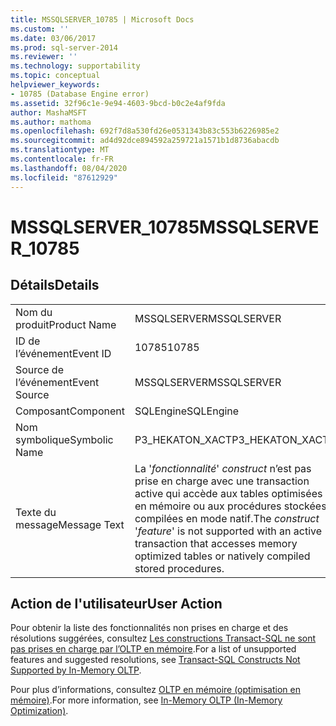 ```yaml
---
title: MSSQLSERVER_10785 | Microsoft Docs
ms.custom: ''
ms.date: 03/06/2017
ms.prod: sql-server-2014
ms.reviewer: ''
ms.technology: supportability
ms.topic: conceptual
helpviewer_keywords:
- 10785 (Database Engine error)
ms.assetid: 32f96c1e-9e94-4603-9bcd-b0c2e4af9fda
author: MashaMSFT
ms.author: mathoma
ms.openlocfilehash: 692f7d8a530fd26e0531343b83c553b6226985e2
ms.sourcegitcommit: ad4d92dce894592a259721a1571b1d8736abacdb
ms.translationtype: MT
ms.contentlocale: fr-FR
ms.lasthandoff: 08/04/2020
ms.locfileid: "87612929"
---
```

# <a name="mssqlserver_10785"></a><span data-ttu-id="70372-102">MSSQLSERVER_10785</span><span class="sxs-lookup"><span data-stu-id="70372-102">MSSQLSERVER_10785</span></span>
    
## <a name="details"></a><span data-ttu-id="70372-103">Détails</span><span class="sxs-lookup"><span data-stu-id="70372-103">Details</span></span>  
  
|||  
|-|-|  
|<span data-ttu-id="70372-104">Nom du produit</span><span class="sxs-lookup"><span data-stu-id="70372-104">Product Name</span></span>|<span data-ttu-id="70372-105">MSSQLSERVER</span><span class="sxs-lookup"><span data-stu-id="70372-105">MSSQLSERVER</span></span>|  
|<span data-ttu-id="70372-106">ID de l’événement</span><span class="sxs-lookup"><span data-stu-id="70372-106">Event ID</span></span>|<span data-ttu-id="70372-107">10785</span><span class="sxs-lookup"><span data-stu-id="70372-107">10785</span></span>|  
|<span data-ttu-id="70372-108">Source de l’événement</span><span class="sxs-lookup"><span data-stu-id="70372-108">Event Source</span></span>|<span data-ttu-id="70372-109">MSSQLSERVER</span><span class="sxs-lookup"><span data-stu-id="70372-109">MSSQLSERVER</span></span>|  
|<span data-ttu-id="70372-110">Composant</span><span class="sxs-lookup"><span data-stu-id="70372-110">Component</span></span>|<span data-ttu-id="70372-111">SQLEngine</span><span class="sxs-lookup"><span data-stu-id="70372-111">SQLEngine</span></span>|  
|<span data-ttu-id="70372-112">Nom symbolique</span><span class="sxs-lookup"><span data-stu-id="70372-112">Symbolic Name</span></span>|<span data-ttu-id="70372-113">P3_HEKATON_XACT</span><span class="sxs-lookup"><span data-stu-id="70372-113">P3_HEKATON_XACT</span></span>|  
|<span data-ttu-id="70372-114">Texte du message</span><span class="sxs-lookup"><span data-stu-id="70372-114">Message Text</span></span>|<span data-ttu-id="70372-115">La '*fonctionnalité*' *construct* n’est pas prise en charge avec une transaction active qui accède aux tables optimisées en mémoire ou aux procédures stockées compilées en mode natif.</span><span class="sxs-lookup"><span data-stu-id="70372-115">The *construct* '*feature*' is not supported with an active transaction that accesses memory optimized tables or natively compiled stored procedures.</span></span>|  
  
## <a name="user-action"></a><span data-ttu-id="70372-116">Action de l'utilisateur</span><span class="sxs-lookup"><span data-stu-id="70372-116">User Action</span></span>  
 <span data-ttu-id="70372-117">Pour obtenir la liste des fonctionnalités non prises en charge et des résolutions suggérées, consultez [Les constructions Transact-SQL ne sont pas prises en charge par l’OLTP en mémoire](../in-memory-oltp/transact-sql-constructs-not-supported-by-in-memory-oltp.md).</span><span class="sxs-lookup"><span data-stu-id="70372-117">For a list of unsupported features and suggested resolutions, see [Transact-SQL Constructs Not Supported by In-Memory OLTP](../in-memory-oltp/transact-sql-constructs-not-supported-by-in-memory-oltp.md).</span></span>  
  
 <span data-ttu-id="70372-118">Pour plus d’informations, consultez [OLTP en mémoire &#40;optimisation en mémoire&#41;](../in-memory-oltp/in-memory-oltp-in-memory-optimization.md).</span><span class="sxs-lookup"><span data-stu-id="70372-118">For more information, see [In-Memory OLTP &#40;In-Memory Optimization&#41;](../in-memory-oltp/in-memory-oltp-in-memory-optimization.md).</span></span>  
  
  
